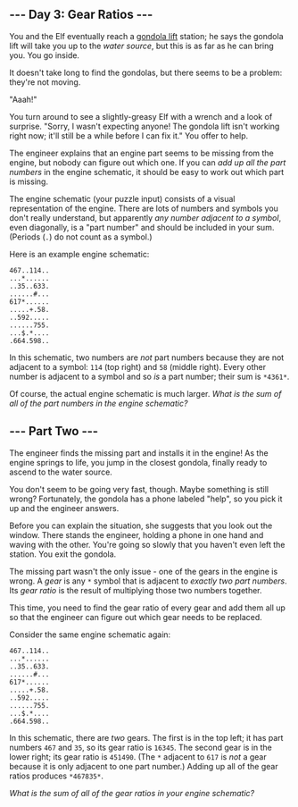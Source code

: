--- Day 3: Gear Ratios ---
--------------------------

You and the Elf eventually reach a [gondola
lift](https://en.wikipedia.org/wiki/Gondola_lift) station; he says the gondola
lift will take you up to the *water source*, but this is as far as he can bring
you. You go inside.


It doesn't take long to find the gondolas, but there seems to be a problem:
they're not moving.


"Aaah!"


You turn around to see a slightly-greasy Elf with a wrench and a look of
surprise. "Sorry, I wasn't expecting anyone! The gondola lift isn't working
right now; it'll still be a while before I can fix it." You offer to help.


The engineer explains that an engine part seems to be missing from the engine,
but nobody can figure out which one. If you can *add up all the part numbers* in
the engine schematic, it should be easy to work out which part is missing.


The engine schematic (your puzzle input) consists of a visual representation of
the engine. There are lots of numbers and symbols you don't really understand,
but apparently *any number adjacent to a symbol*, even diagonally, is a "part
number" and should be included in your sum. (Periods (`.`) do not count as a
symbol.)


Here is an example engine schematic:



```
467..114..
...*......
..35..633.
......#...
617*......
.....+.58.
..592.....
......755.
...$.*....
.664.598..

```

In this schematic, two numbers are *not* part numbers because they are not
adjacent to a symbol: `114` (top right) and `58` (middle right). Every other
number is adjacent to a symbol and so *is* a part number; their sum is `*4361*`.


Of course, the actual engine schematic is much larger. *What is the sum of all
of the part numbers in the engine schematic?*


--- Part Two ---
----------------

The engineer finds the missing part and installs it in the engine! As the engine
springs to life, you jump in the closest gondola, finally ready to ascend to the
water source.


You don't seem to be going very fast, though. Maybe something is still wrong?
Fortunately, the gondola has a phone labeled "help", so you pick it up and the
engineer answers.


Before you can explain the situation, she suggests that you look out the window.
There stands the engineer, holding a phone in one hand and waving with the
other. You're going so slowly that you haven't even left the station. You exit
the gondola.


The missing part wasn't the only issue - one of the gears in the engine is
wrong. A *gear* is any `*` symbol that is adjacent to *exactly two part
numbers*. Its *gear ratio* is the result of multiplying those two numbers
together.


This time, you need to find the gear ratio of every gear and add them all up so
that the engineer can figure out which gear needs to be replaced.


Consider the same engine schematic again:



```
467..114..
...*......
..35..633.
......#...
617*......
.....+.58.
..592.....
......755.
...$.*....
.664.598..

```

In this schematic, there are *two* gears. The first is in the top left; it has
part numbers `467` and `35`, so its gear ratio is `16345`. The second gear is in
the lower right; its gear ratio is `451490`. (The `*` adjacent to `617` is *not*
a gear because it is only adjacent to one part number.) Adding up all of the
gear ratios produces `*467835*`.


*What is the sum of all of the gear ratios in your engine schematic?*


